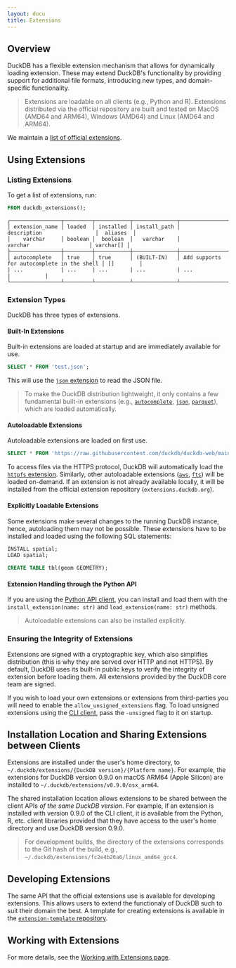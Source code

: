 ```yaml
---
layout: docu
title: Extensions
---
```


## Overview

DuckDB has a flexible extension mechanism that allows for dynamically loading extension.
These may extend DuckDB's functionality by providing support for additional file formats, introducing new types, and domain-specific functionality.

> Extensions are loadable on all clients (e.g., Python and R).
> Extensions distributed via the official repository are built and tested on MacOS (AMD64 and ARM64), Windows (AMD64) and Linux (AMD64 and ARM64).

We maintain a [list of official extensions](official_extensions).

## Using Extensions

### Listing Extensions

To get a list of extensions, run:

```sql
FROM duckdb_extensions();
```

```text
┌────────────────┬─────────┬───────────┬──────────────┬────────────────────────────────────────────┬───────────┐
│ extension_name │ loaded  │ installed │ install_path │                description                 │  aliases  │
│    varchar     │ boolean │  boolean  │   varchar    │                  varchar                   │ varchar[] │
├────────────────┼─────────┼───────────┼──────────────┼────────────────────────────────────────────┼───────────┤
│ autocomplete   │ true    │ true      │ (BUILT-IN)   │ Add supports for autocomplete in the shell │ []        │
| ...            | ...     | ...       | ...          | ...                                        |           |
└────────────────┴─────────┴───────────┴──────────────┴────────────────────────────────────────────┴───────────┘
```

### Extension Types 

DuckDB has three types of extensions.

#### Built-In Extensions

Built-in extensions are loaded at startup and are immediately available for use.

```sql
SELECT * FROM 'test.json';
```

This will use the [`json` extension](json) to read the JSON file.

> To make the DuckDB distribution lightweight, it only contains a few fundamental built-in extensions (e.g., [`autocomplete`](autocomplete), [`json`](json), [`parquet`](parquet)), which are loaded automatically.

#### Autoloadable Extensions

Autoloadable extensions are loaded on first use.

```sql
SELECT * FROM 'https://raw.githubusercontent.com/duckdb/duckdb-web/main/data/weather.csv';
```

To access files via the HTTPS protocol, DuckDB will automatically load the [`httpfs` extension](../extensions/httpfs).
Similarly, other autoloadable extensions ([`aws`](aws), [`fts`](full_text_search)) will be loaded on-demand.
If an extension is not already available locally, it will be installed from the official extension repository (`extensions.duckdb.org`).

#### Explicitly Loadable Extensions

Some extensions make several changes to the running DuckDB instance, hence, autoloading them may not be possible.
These extensions have to be installed and loaded using the following SQL statements:

```sql
INSTALL spatial;
LOAD spatial;
```

```sql
CREATE TABLE tbl(geom GEOMETRY);
```

#### Extension Handling through the Python API

If you are using the [Python API client](../api/python/overview), you can install and load them with the `install_extension(name: str)` and `load_extension(name: str)` methods.

> Autoloadable extensions can also be installed explicitly.

### Ensuring the Integrity of Extensions

Extensions are signed with a cryptographic key, which also simplifies distribution (this is why they are served over HTTP and not HTTPS). By default, DuckDB uses its built-in public keys to verify the integrity of extension before loading them.
All extensions provided by the DuckDB core team are signed.

If you wish to load your own extensions or extensions from third-parties you will need to enable the `allow_unsigned_extensions` flag.
To load unsigned extensions using the [CLI client](../api/cli), pass the `-unsigned` flag to it on startup.

## Installation Location and Sharing Extensions between Clients

Extensions are installed under the user's home directory, to `~/.duckdb/extensions/{DuckDB version}/{Platform name}`. For example, the extensions for DuckDB version 0.9.0 on macOS ARM64 (Apple Silicon) are installed to `~/.duckdb/extensions/v0.9.0/osx_arm64`.

The shared installation location allows extensions to be shared between the client APIs _of the same DuckDB version_. For example, if an extension is installed with version 0.9.0 of the CLI client, it is available from the Python, R, etc. client libraries provided that they have access to the user's home directory and use DuckDB version 0.9.0.

> For development builds, the directory of the extensions corresponds to the Git hash of the build, e.g., `~/.duckdb/extensions/fc2e4b26a6/linux_amd64_gcc4`.

## Developing Extensions

The same API that the official extensions use is available for developing extensions. This allows users to extend the functionaly of DuckDB such to suit their domain the best.
A template for creating extensions is available in the [`extension-template` repository](https://github.com/duckdb/extension-template/).

## Working with Extensions

For more details, see the [Working with Extensions page](working_with_extensions).


<!--
any extensions that have their own pages will automatically be added to a table of contents that is rendered directly below this list.
-->